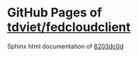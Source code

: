GitHub Pages of [tdviet/fedcloudclient](https://github.com/tdviet/fedcloudclient.git)
===
Sphinx html documentation of [8203dc0d](https://github.com/tdviet/fedcloudclient/tree/8203dc0d1cbf41b91530f927efffed57bd68900d)

